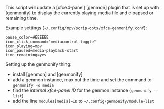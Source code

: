 This script will update a [xfce4-panel] [genmon] plugin
that is set up with [genmonify] to display the currently
playing media file and elpapsed or remaining time.  

Example settings (`~/.config/mpv/scrip-opts/xfce-genmonify.conf`):  
```text
pause_color=#EEEEEE
icon_click_command="mediacontrol toggle"
icon_playing=mpv
icon_paused=media-playback-start
time_remaining=yes
```

Setting up the genmonify thing:  
- install [genmon] and [genmonify]
- add a genmon instance, max out the time and set the command to `genmonify -o media`
- find the *internal xfce-panel ID* for the genmon instance (`genmonify --list`)
- add the line `modules[media]=ID` to `~/.config/genmonify/module-list`


